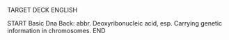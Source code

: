 TARGET DECK
ENGLISH

START
Basic
Dna
Back: abbr. Deoxyribonucleic acid, esp. Carrying genetic information in chromosomes.
END
